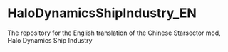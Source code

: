 # HaloDynamicsShipIndustry_EN
The repository for the English translation of the Chinese Starsector mod, Halo Dynamics Ship Industry

